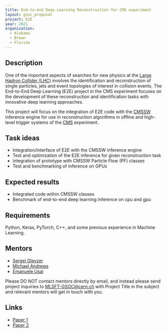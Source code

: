 ```yaml
---
title: End-to-end Deep Learning Reconstruction for CMS experiment
layout: gsoc_proposal
project: E2E
year: 2021
organization:
  - Alabama
  - Brown
  - Florida
---
```


## Description

One of the important aspects of searches for new physics at the [Large Hadron Collider (LHC)](https://home.cern/science/accelerators/large-hadron-collider 
) involves the identification and reconstruction of single particles, jets and event topologies of interest in collision events. The End-to-End Deep Learning (E2E) project in the CMS experiment focuses on the development  of these reconstruction and identification tasks with innovative deep learning approaches.   

This project will focus on the integration of E2E code with the [CMSSW](https://github.com/cms-sw/cmssw) inference engine for use in reconstruction algorithms in offline and high-level trigger systems of the [CMS](https://home.cern/science/experiments/cms ) experiment.



## Task ideas
 * Integration/interface of E2E with the CMSSW inference engine
 * Test and optimization of the E2E inference for given reconstruction task
 * Integration of prototype with CMSSW Particle Flow (PF) classes
 * Test and benchmarking of inference on GPUs

## Expected results
 * Integrated code within CMSSW classes
 * Benchmark of end-to-end deep learning inference on cpu and gpu


## Requirements
Python, Keras, PyTorch, C++, and some previous experience in Machine Learning.

## Mentors
  * [Sergei Gleyzer](mailto:Sergei.Gleyzer@cern.ch)
  * [Michael Andrews](mailto:michael.andrews@cern.ch)
  * [Emanuele Usai](mailto:emanuele.usai@cern.ch)   

Please DO NOT contact mentors directly by email, and instead please send project inquiries to MLSFT-GSOC@cern.ch with Project Title in the subject and relevant mentors will get in touch with you. 

## Links
  * [Paper 1](https://arxiv.org/abs/1807.11916)
  * [Paper 2](https://arxiv.org/abs/1902.08276)
  